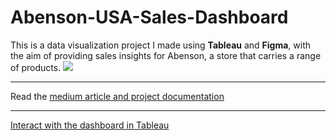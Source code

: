 # Abenson-USA-Sales-Dashboard
This is a data visualization project I made using **Tableau** and **Figma**, with the aim of providing sales insights for Abenson, a store that carries a range of products.
![](https://github.com/imanjokko/Superstore-Sales-Dashboard/blob/main/Dashboard.png)

---
Read the [medium article and project documentation](https://medium.com/@imanjokko/superstore-sales-dashboard-in-tableau-c8243333724b)

--- 
[Interact with the dashboard in Tableau](https://public.tableau.com/views/AbensonSalesDashboard/Dashboard?:language=en-US&:display_count=n&:origin=viz_share_link)
